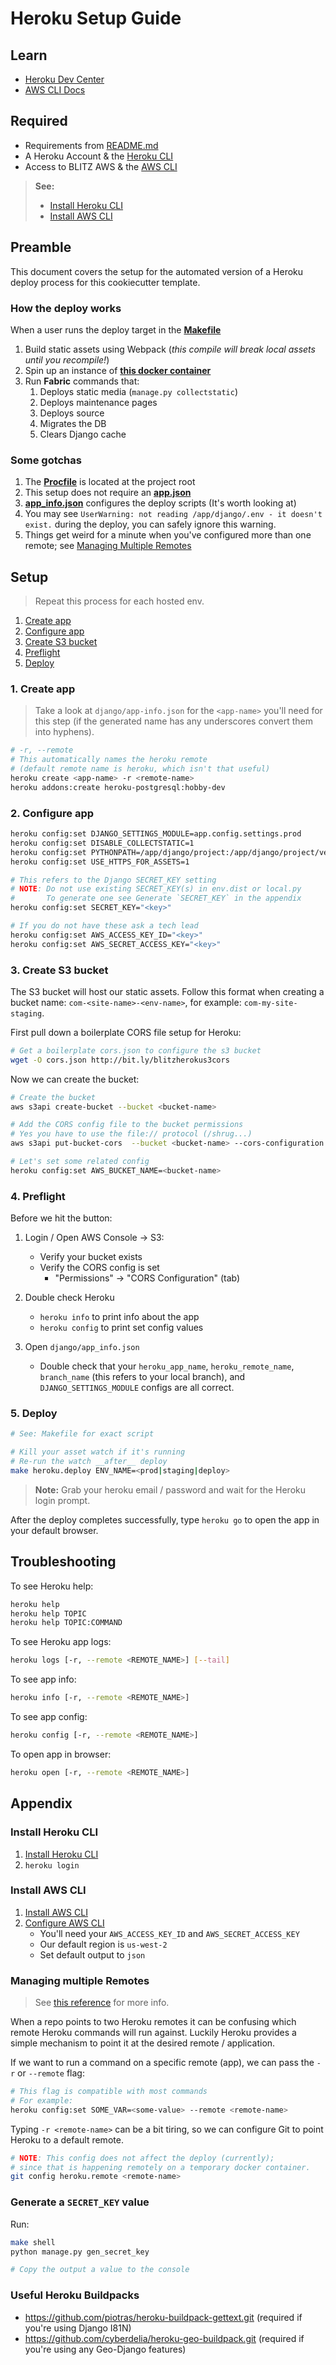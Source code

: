 [Heroku CLI]: https://devcenter.heroku.com/articles/heroku-cli "Heroku CLI Homepage"
[AWS CLI]: http://docs.aws.amazon.com/cli/latest/userguide/installing.html "AWS CLI Install"

# Heroku Setup Guide

## Learn

- [Heroku Dev Center](https://devcenter.heroku.com/)
- [AWS CLI Docs](http://docs.aws.amazon.com/cli/)

## Required

- Requirements from [README.md](../README.md)
- A Heroku Account & the [Heroku CLI]
- Access to BLITZ AWS & the [AWS CLI] 

> __See:__
> 
> - [Install Heroku CLI](#install-heroku-cli)
> - [Install AWS CLI](#install-aws-cli)

## Preamble

This document covers the setup for the automated version of a Heroku deploy process for this cookiecutter template. 

### How the deploy works

When a user runs the deploy target in the [__Makefile__](../Makefile)

1. Build static assets using Webpack (_this compile will break local assets until you recompile!_)
2. Spin up an instance of [__this docker container__](https://github.com/dinopetrone/docker-heroku)
3. Run __Fabric__ commands that:
    1. Deploys static media (`manage.py collectstatic`)
    2. Deploys maintenance pages
    3. Deploys source
    4. Migrates the DB
    5. Clears Django cache

### Some gotchas

1. The [__Procfile__](../Procfile) is located at the project root
2. This setup does not require an [__app.json__](https://devcenter.heroku.com/articles/app-json-schema)
3. [__app_info.json__](../django/app_info.json) configures the deploy scripts (It's worth looking at)
4. You may see `UserWarning: not reading /app/django/.env - it doesn't exist.` during the deploy, you can safely ignore this warning.
5. Things get weird for a minute when you've configured more than one remote; see [Managing Multiple Remotes](#managing-multiple-remotes)

## Setup

> Repeat this process for each hosted env.

1. [Create app](#1-create-app)
2. [Configure app](#2-configure-app)
3. [Create S3 bucket](#3-create-s3-bucket)
4. [Preflight](#4-preflight)
5. [Deploy](#5-deploy)

### 1. Create app

> Take a look at `django/app-info.json` for the `<app-name>` you'll need for this step (if the generated name has any underscores convert them into hyphens).

```bash
# -r, --remote
# This automatically names the heroku remote 
# (default remote name is heroku, which isn't that useful)
heroku create <app-name> -r <remote-name>
heroku addons:create heroku-postgresql:hobby-dev
```

### 2. Configure app

```bash
heroku config:set DJANGO_SETTINGS_MODULE=app.config.settings.prod
heroku config:set DISABLE_COLLECTSTATIC=1
heroku config:set PYTHONPATH=/app/django/project:/app/django/project/vendor
heroku config:set USE_HTTPS_FOR_ASSETS=1

# This refers to the Django SECRET_KEY setting
# NOTE: Do not use existing SECRET_KEY(s) in env.dist or local.py
#       To generate one see Generate `SECRET_KEY` in the appendix
heroku config:set SECRET_KEY="<key>"

# If you do not have these ask a tech lead
heroku config:set AWS_ACCESS_KEY_ID="<key>"
heroku config:set AWS_SECRET_ACCESS_KEY="<key>"
```

### 3. Create S3 bucket

The S3 bucket will host our static assets. Follow this format when creating a bucket name: `com-<site-name>-<env-name>`, for example: `com-my-site-staging`.


First pull down a boilerplate CORS file setup for Heroku:

```bash
# Get a boilerplate cors.json to configure the s3 bucket
wget -O cors.json http://bit.ly/blitzherokus3cors
```

Now we can create the bucket:

```bash
# Create the bucket
aws s3api create-bucket --bucket <bucket-name>

# Add the CORS config file to the bucket permissions
# Yes you have to use the file:// protocol (/shrug...)
aws s3api put-bucket-cors  --bucket <bucket-name> --cors-configuration file://cors.json

# Let's set some related config
heroku config:set AWS_BUCKET_NAME=<bucket-name>
```

### 4. Preflight

Before we hit the button:

1. Login / Open AWS Console → S3:
    + Verify your bucket exists
    + Verify the CORS config is set 
        - "Permissions" → "CORS Configuration" (tab)

2. Double check Heroku
    + `heroku info` to print info about the app
    + `heroku config` to print set config values

3. Open `django/app_info.json`
    + Double check that your `heroku_app_name`, `heroku_remote_name`, `branch_name` (this refers to your local branch), and `DJANGO_SETTINGS_MODULE` configs are all correct.

### 5. Deploy

```bash
# See: Makefile for exact script

# Kill your asset watch if it's running
# Re-run the watch __after__ deploy
make heroku.deploy ENV_NAME=<prod|staging|deploy>
```

> __Note:__ Grab your heroku email / password and wait for the Heroku login prompt.

After the deploy completes successfully, type `heroku go` to open the app in your default browser.

## Troubleshooting

To see Heroku help:

```bash
heroku help
heroku help TOPIC
heroku help TOPIC:COMMAND
```

To see Heroku app logs: 

```bash
heroku logs [-r, --remote <REMOTE_NAME>] [--tail]
```

To see app info:

```bash
heroku info [-r, --remote <REMOTE_NAME>]
```

To see app config:

```bash
heroku config [-r, --remote <REMOTE_NAME>]
```

To open app in browser:

```bash
heroku open [-r, --remote <REMOTE_NAME>]
```

## Appendix

### Install Heroku CLI

1. [Install Heroku CLI](https://devcenter.heroku.com/articles/heroku-cli)
2. `heroku login`

### Install AWS CLI

1. [Install AWS CLI](http://docs.aws.amazon.com/cli/latest/userguide/installing.html)
2. [Configure AWS CLI](http://docs.aws.amazon.com/cli/latest/userguide/cli-chap-getting-started.html#cli-quick-configuration)
    + You'll need your `AWS_ACCESS_KEY_ID` and `AWS_SECRET_ACCESS_KEY`
    + Our default region is `us-west-2`
    + Set default output to `json`

### Managing multiple Remotes

>  See [this reference](https://devcenter.heroku.com/articles/multiple-environments) for more info.

When a repo points to two Heroku remotes it can be confusing which remote Heroku commands will run against. Luckily Heroku provides a simple mechanism to point it at the desired remote / application.

If we want to run a command on a specific remote (app), we can pass the `-r` or `--remote` flag:

```bash
# This flag is compatible with most commands
# For example:
heroku config:set SOME_VAR=<some-value> --remote <remote-name> 
```

Typing `-r <remote-name>` can be a bit tiring, so we can configure Git to point Heroku to a default remote.

```bash
# NOTE: This config does not affect the deploy (currently);
# since that is happening remotely on a temporary docker container.
git config heroku.remote <remote-name>
```

### Generate a `SECRET_KEY` value

Run:
```bash
make shell
python manage.py gen_secret_key

# Copy the output a value to the console
```

### Useful Heroku Buildpacks

* https://github.com/piotras/heroku-buildpack-gettext.git (required if you're using Django I81N)
* https://github.com/cyberdelia/heroku-geo-buildpack.git (required if you're using any Geo-Django features)

